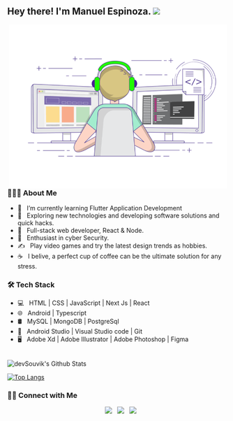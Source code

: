 
        
<h2> Hey there! I'm Manuel Espinoza. <img src="https://github.com/souvikguria98/souvikguria98/blob/master/Hi.gif" width="25"></h2>
<img align="right" alt="GIF" src="https://raw.githubusercontent.com/devSouvik/devSouvik/master/gif3.gif" width="500"/>

<h3> 👨🏻‍💻 About Me </h3>

- 🔭 &nbsp; I’m currently learning Flutter Application Development
- 🤔 &nbsp; Exploring new technologies and developing software solutions and quick hacks.
- 💼 &nbsp; Full-stack web developer, React & Node.
- 🌱 &nbsp; Enthusiast in cyber Security.
- ✍️ &nbsp; Play video games and try the latest design trends as hobbies.
- ☕ &nbsp; I belive, a perfect cup of coffee can be the ultimate solution for any stress.

<h3>🛠 Tech Stack</h3>

- 💻 &nbsp; HTML | CSS | JavaScript | Next Js | React 
- 🌐 &nbsp; Android | Typescript
- 🛢 &nbsp; MySQL | MongoDB | PostgreSql
- 🔧 &nbsp; Android Studio | Visual Studio code | Git
- 🖥 &nbsp; Adobe Xd | Adobe Illustrator | Adobe Photoshop | Figma

<br>

<!-- ![souvik's Github Stats](https://github-readme-stats.vercel.app/api?username=devSouvik&show_icons=true&title_color=fff&icon_color=79ff97&text_color=9f9f9f&bg_color=151515) -->
<img align="center" src="https://github-readme-stats.vercel.app/api?username=manupkm7&include_all_commits=true&count_private=true&show_icons=true&line_height=20&title_color=7A7ADB&icon_color=2234AE&text_color=D3D3D3&bg_color=0,000000,130F40" alt="devSouvik's Github Stats">

</br>


[![Top Langs](https://github-readme-stats.vercel.app/api/top-langs/?username=manupkm7&layout=compact&text_color=daf7dc&bg_color=151515)](https://github.com/manupkm7/github-readme-stats)

<h3> 🤝🏻 Connect with Me </h3>

<p align="center">
&nbsp;
&nbsp; <a href="https://www.instagram.com/manupkm7/" target="_blank" rel="noreferrer"><img src="https://img.icons8.com/plasticine/100/000000/instagram-new.png" width="50" /></a>  
&nbsp; <a href="https://www.linkedin.com/in/manuel-espinoza-pkm/" target="_blank" rel="noreferrer"><img src="https://img.icons8.com/plasticine/100/000000/linkedin.png" width="50" /></a>
&nbsp; <a href="mailto:espinozavictormanuel76@gmail.com" target="_blank" rel="noreferrer"><img src="https://img.icons8.com/plasticine/100/000000/gmail.png"  width="50" /></a>
</p>
